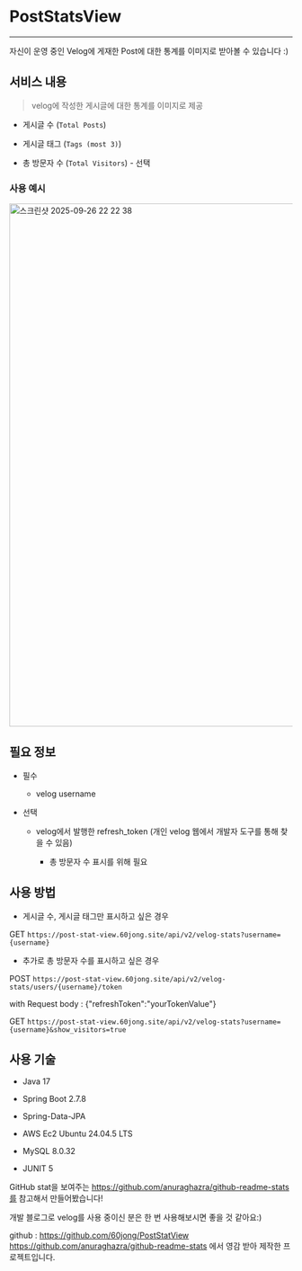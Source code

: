 # PostStatsView
<hr/>

자신이 운영 중인 Velog에 게재한 Post에 대한 통계를 이미지로 받아볼 수 있습니다 :)




## 서비스 내용

>velog에 작성한 게시글에 대한 통계를 이미지로 제공

- 게시글 수 (`Total Posts`)

- 게시글 태그 (`Tags (most 3)`)

- 총 방문자 수 (`Total Visitors`) - 선택

### 사용 예시

<img width="1694" height="931" alt="스크린샷 2025-09-26 22 22 38" src="https://github.com/user-attachments/assets/c8f10cc1-1be6-4196-b84c-c01059ad05b4" />


## 필요 정보

- 필수

  - velog username

- 선택

  - velog에서 발행한 refresh_token (개인 velog 웹에서 개발자 도구를 통해 찾을 수 있음)

    - 총 방문자 수 표시를 위해 필요

## 사용 방법

- 게시글 수, 게시글 태그만 표시하고 싶은 경우

GET `https://post-stat-view.60jong.site/api/v2/velog-stats?username={username}`

- 추가로 총 방문자 수를 표시하고 싶은 경우

POST `https://post-stat-view.60jong.site/api/v2/velog-stats/users/{username}/token`

with Request body : {"refreshToken":"yourTokenValue"}

GET `https://post-stat-view.60jong.site/api/v2/velog-stats?username={username}&show_visitors=true`

## 사용 기술

- Java 17

- Spring Boot 2.7.8

- Spring-Data-JPA

- AWS Ec2 Ubuntu 24.04.5 LTS

- MySQL 8.0.32

- JUNIT 5

GitHub stat을 보여주는 https://github.com/anuraghazra/github-readme-stats를 참고해서 만들어봤습니다!

개발 블로그로 velog를 사용 중이신 분은 한 번 사용해보시면 좋을 것 같아요:)

github : https://github.com/60jong/PostStatView
https://github.com/anuraghazra/github-readme-stats 에서 영감 받아 제작한 프로젝트입니다.
